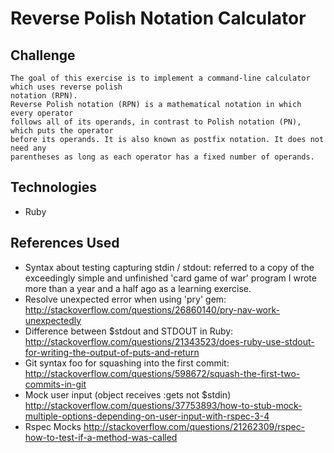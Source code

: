 # Reverse Polish Notation Calculator

## Challenge
```
The goal of this exercise is to implement a command-line calculator which uses reverse polish
notation (RPN).
Reverse Polish notation (RPN) is a mathematical notation in which every operator
follows all of its operands, in contrast to Polish notation (PN), which puts the operator
before its operands. It is also known as postfix notation. It does not need any
parentheses as long as each operator has a fixed number of operands.
```

## Technologies
* Ruby

## References Used
* Syntax about testing capturing stdin / stdout: referred to a copy of the exceedingly simple and unfinished 'card game of war' program I wrote more than a year and a half ago as a learning exercise.
* Resolve unexpected error when using 'pry' gem: http://stackoverflow.com/questions/26860140/pry-nav-work-unexpectedly
* Difference between $stdout and STDOUT in Ruby: http://stackoverflow.com/questions/21343523/does-ruby-use-stdout-for-writing-the-output-of-puts-and-return
* Git syntax foo for squashing into the first commit:
http://stackoverflow.com/questions/598672/squash-the-first-two-commits-in-git
* Mock user input (object receives :gets not $stdin)
http://stackoverflow.com/questions/37753893/how-to-stub-mock-multiple-options-depending-on-user-input-with-rspec-3-4
* Rspec Mocks
http://stackoverflow.com/questions/21262309/rspec-how-to-test-if-a-method-was-called
